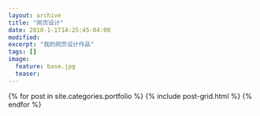 ```yaml
---
layout: archive
title: "网页设计"
date: 2018-1-1T14:25:45-04:00
modified:
excerpt: "我的网页设计作品"
tags: []
image: 
  feature: base.jpg
  teaser:
---
```



<div class="tiles">
{% for post in site.categories.portfolio %}
  {% include post-grid.html %}
{% endfor %}
</div><!-- /.tiles 把所有categories 有 portfolio 的列出来-->